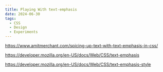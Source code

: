 ```yaml
---
title: Playing With text-emphasis
date: 2024-06-30
tags:
  - CSS
  - Design
  - Experiments
---
```


<https://www.amitmerchant.com/spicing-up-text-with-text-emphasis-in-css/>

<https://developer.mozilla.org/en-US/docs/Web/CSS/text-emphasis>

<https://developer.mozilla.org/en-US/docs/Web/CSS/text-emphasis-style>
